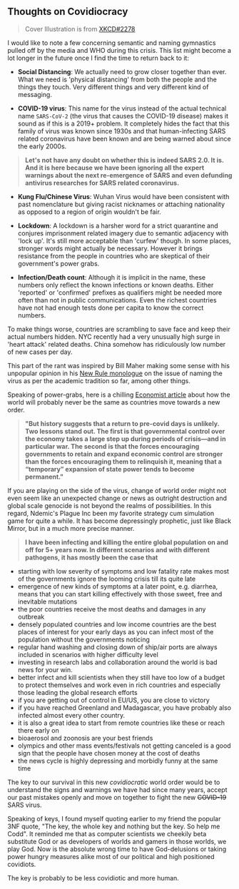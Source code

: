 ## Thoughts on Covidiocracy

> Cover Illustration is from  [XKCD#2278](https://xkcd.com/2278/) 

I would like to note a few concerning semantic and naming gymnastics pulled off by the media and WHO during this crisis. This list might become a lot longer in the future once I find the time to return back to it:

- **Social Distancing**: We actually need to grow closer together than ever. What we need is 'physical distancing' from both the people and the things they touch. Very different things and very different kind of messaging.

- **COVID-19 virus**: This name for the virus instead of the actual technical name `SARS-CoV-2` (the virus that causes the COVID-19 disease) makes it sound as if this is a 2019+ problem. It completely hides the fact that this family of virus was known since 1930s and that human-infecting SARS related coronavirus have been known and are being warned about since the early 2000s. 

> **Let's not have any doubt on whether this is indeed SARS 2.0. It is. And it is here because we have been ignoring all the expert warnings about the next re-emergence of SARS and even defunding antivirus researches for SARS related coronavirus.**

- **Kung Flu/Chinese Virus**: Wuhan Virus would have been consistent with past nomenclature but giving racist nicknames or attaching nationality as opposed to a region of origin wouldn't be fair.

- **Lockdown**: A lockdown is a harsher word for a strict quarantine and conjures imprisonment related imagery due to semantic adjacency with 'lock up'. It's still more acceptable than 'curfew' though. In some places, stronger words might actually be necessary. However it brings resistance from the people in countries who are skeptical of their government's power grabs.

- **Infection/Death count**: Although it is implicit in the name, these numbers only reflect the known infections or known deaths. Either 'reported' or 'confirmed' prefixes as qualifiers might be needed more often than not in public communications. Even the richest countries have not had enough tests done per capita to know the correct numbers. 

To make things worse, countries are scrambling to save face and keep their actual numbers hidden. NYC recently had a very unusually high surge in 'heart attack' related deaths. China somehow has ridiculously low number of new cases per day.

This part of the rant was inspired by Bill Maher making some sense with his unpopular opinion in his [New Rule monologue](https://youtu.be/dEfDwc2G2_8) on the issue of naming the virus as per the academic tradition so far, among other things.

Speaking of power-grabs, here is a chilling [Economist article](https://www.economist.com/briefing/2020/03/26/rich-countries-try-radical-economic-policies-to-counter-covid-19) about how the world will probably never be the same as countries move towards a new order.

> **"But history suggests that a return to pre-covid days is unlikely. Two lessons stand out. The first is that governmental control over the economy takes a large step up during periods of crisis—and in particular war. The second is that the forces encouraging governments to retain and expand economic control are stronger than the forces encouraging them to relinquish it, meaning that a “temporary” expansion of state power tends to become permanent."**

If you are playing on the side of the virus, change of world order might not even seem like an unexpected change or news as outright destruction and global scale genocide is not beyond the realms of possibilities. In this regard, Ndemic's Plague Inc been my favorite strategy cum simulation game for quite a while. It has become depressingly prophetic, just like Black Mirror, but in a much more precise manner.

> **I have been infecting and killing the entire global population on and off for 5+ years now. In different scenarios and with different pathogens, it has mostly been the case that** 

- starting with low severity of symptoms and low fatality rate makes most of the governments ignore the looming crisis till its quite late
- emergence of new kinds of symptoms at a later point, e.g. diarrhea, means that you can start killing effectively with those sweet, free and inevitable mutations
- the poor countries receive the most deaths and damages in any outbreak
- densely populated countries and low income countries are the best places of interest for your early days as you can infect most of the population without the governments noticing
- regular hand washing and closing down of ship/air ports are always included in scenarios with higher difficulty level
- investing in research labs and collaboration around the world is bad news for your win. 
- better infect and kill scientists when they still have too low of a budget to protect themselves and work even in rich countries and especially those leading the global research efforts
- if you are getting out of control in EU/US, you are close to victory
- if you have reached Greenland and Madagascar, you have probably also infected almost every other country. 
- it is also a great idea to start from remote countries like these or reach there early on
- bioaerosol and zoonosis are your best friends
- olympics and other mass events/festivals not getting canceled is a good sign that the people have chosen money at the cost of deaths
- the news cycle is highly depressing and morbidly funny at the same time

The key to our survival in this new *covidiocratic* world order would be to understand the signs and warnings we have had since many years, accept our past mistakes openly and move on together to fight the new ~~COVID-19~~ SARS virus. 

Speaking of keys, I found myself quoting earlier to my friend the popular 3NF quote, "The key, the whole key and nothing but the key. So help me Codd". It reminded me that as computer scientists we cheekily beta substitute God or as developers of worlds and gamers in those worlds, we play God. Now is the absolute wrong time to have God-delusions or taking power hungry measures alike most of our political and high positioned covidiots.

The key is probably to be less covidiotic and more human. 